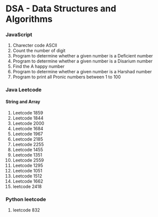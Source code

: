 # DSA - Data Structures and Algorithms

### JavaScript
1.  Charecter code ASCII
2.  Count the number of digit
3.  Program to determine whether a given number is a Deficient number
4.  Program to determine whether a given number is a Disarium number
5.  Find the A happy number
6.  Program to determine whether a given number is a Harshad number
7.  Program to print all Pronic numbers between 1 to 100

### Java Leetcode
#### String and Array
1.  Leetcode 1859 
2.  Leetcode 1844 
3.  Leetcode 2000 
4.  Leetcode 1684 
5.  Leetcode 1967 
6.  Leetcode 2185 
7.  Leetcode 2255 
8.  Leetcode 1455 
9.  Leetcode 1351 
10. Leetcode 2559
11. Leetcode 1295
12. Leetcode 1051
13. Leetcode 1512
14. Leetcode 1662
15. leetcode 2418


### Python leetcode
1. leetcode 832
